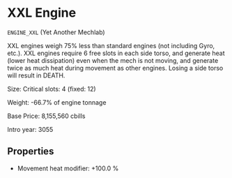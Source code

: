 # XXL Engine

`ENGINE_XXL` (Yet Another Mechlab)

XXL engines weigh 75% less than standard engines (not including Gyro, etc.). XXL engines require 6 free slots in each side torso, and generate heat (lower heat dissipation) even when the mech is not moving, and generate twice as much heat during movement as other engines. Losing a side torso will result in DEATH.

Size: Critical slots: 4 (fixed: 12)

Weight: -66.7% of engine tonnage

Base Price: 8,155,560 cbills

Intro year: 3055

## Properties
* Movement heat modifier: +100.0 %
